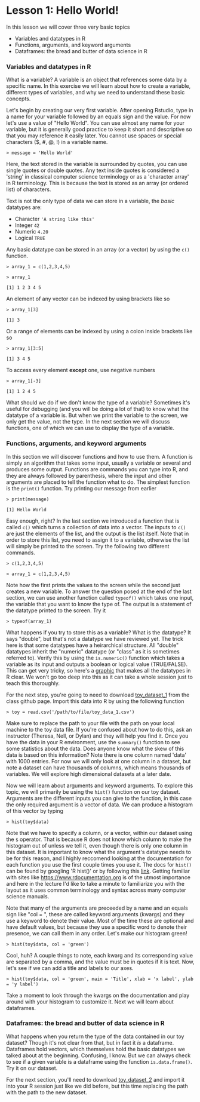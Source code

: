 # Lesson 1: Hello World!

In this lesson we will cover three very basic topics
* Variables and datatypes in R
* Functions, arguments, and keyword arguments
* Dataframes: the bread and butter of data science in R

### Variables and datatypes in R
What is a variable? A variable is an object that references some data by a specific name. In this exercise we will learn about how to create a variable, different types of variables, and why we need to understand these basic concepts.

Let's begin by creating our very first variable. After opening Rstudio, type in a name for your variable followed by an equals sign and the value. For now let's use a value of "Hello World". You can use almost any name for your variable, but it is generally good practice to keep it short and descriptive so that you may reference it easily later. You cannot use spaces or special characters ($, #, @, !) in a variable name.

`> message = 'Hello World'`

Here, the text stored in the variable is surrounded by quotes, you can use single quotes or double quotes. Any text inside quotes is considered a 'string' in classical computer science terminology or as a 'character array' in R terminology. This is because the text is stored as an array (or ordered list) of characters. 

Text is not the only type of data we can store in a variable, the _basic_ datatypes are:
* Character `'A string like this'`
* Integer `42`
* Numeric `4.20`
* Logical `TRUE`

Any basic datatype can be stored in an array (or a vector) by using the `c()` function.

`> array_1 = c(1,2,3,4,5)`

`> array_1`

`[1] 1 2 3 4 5`

An element of any vector can be indexed by using brackets like so

`> array_1[3]`

`[1] 3`

Or a range of elements can be indexed by using a colon inside brackets like so

`> array_1[3:5]` 

`[1] 3 4 5`

To access every element **except** one, use negative numbers

`> array_1[-3]`

`[1] 1 2 4 5`

What should we do if we don't know the type of a variable? Sometimes it's useful for debugging (and you will be doing a lot of that) to know what the datatype of a variable is. But when we print the variable to the screen, we only get the value, not the type. In the next section we will discuss functions, one of which we can use to display the type of a variable.

### Functions, arguments, and keyword arguments

In this section we will discover functions and how to use them. A function is simply an algorithm that takes some input, usually a variable or several and produces some output. Functions are commands you can type into R, and they are always followed by parenthesis, where the input and other arguments are placed to tell the function what to do. The simplest function is the `print()` function. Try printing our message from earlier

`> print(message)`

`[1] Hello World`

Easy enough, right? In the last section we introduced a function that is called `c()` which turns a collection of data into a vector. The inputs to `c()` are just the elements of the list, and the output is the list itself. Note that in order to store this list, you need to assign it to a variable, otherwise the list will simply be printed to the screen. Try the following two different commands.

`> c(1,2,3,4,5)`

`> array_1 = c(1,2,3,4,5)`

Note how the first prints the values to the screen while the second just creates a new variable. To answer the question posed at the end of the last section, we can use another function called `typeof()` which takes one input, the variable that you want to know the type of. The output is a statement of the datatype printed to the screen. Try it

`> typeof(array_1)`

What happens if you try to store this as a variable? What is the datatype? It says "double", but that's not a datatype we have reviewed yet. The trick here is that some datatypes have a heirarchical structure. All "double" datatypes inherit the "numeric" datatype (or "class" as it is sometimes referred to). Verify this by using the `is.numeric()` function which takes a variable as its input and outputs a boolean or logical value (TRUE/FALSE). This can get very tricky, so here's a [graphic](data-structures-overview.png) that makes all the datatypes in R clear. We won't go too deep into this as it can take a whole session just to teach this thoroughly.

For the next step, you're going to need to download [toy_dataset_1]() from the class github page. Import this data into R by using the following function

`> toy = read.csv('/path/to/file/toy_data_1.csv')`

Make sure to replace the path to your file with the path on your local machine to the toy data file. If you're confused about how to do this, ask an instructor (Theresa, Nell, or Dylan) and they will help you find it. Once you have the data in your R environment, use the `summary()` function to see some statistics about the data. Does anyone know what the skew of this data is based on this information? Note there is one column named 'data' with 1000 entries. For now we will only look at one column in a dataset, but note a dataset can have thousands of columns, which means thousands of variables. We will explore high dimensional datasets at a later date.

Now we will learn about arguments and keyword arguments. To explore this topic, we will primarily be using the `hist()` function on our toy dataset. Arguments are the different inputs you can give to the function, in this case the only required argument is a vector of data. We can produce a histogram of this vector by typing

`> hist(toy$data)`

Note that we have to specify a column, or a vector, within our dataset using the `$` operator. That is because R does not know which column to make the histogram out of unless we tell it, even though there is only one column in this dataset. It is important to know what the argument's datatype needs to be for this reason, and I highly reccomend looking at the documentation for each function you use the first couple times you use it. The docs for `hist()` can be found by googling 'R hist()' or by following this [link](https://www.rdocumentation.org/packages/graphics/versions/3.6.2/topics/hist). Getting familiar with sites like https://www.rdocumentation.org is of the utmost importance and here in the lecture I'd like to take a minute to familiarize you with the layout as it uses common terminology and syntax across many computer science manuals. 

Note that many of the arguments are preceeded by a name and an equals sign like "col = ", these are called keyword arguments (kwargs) and they use a keyword to denote their value. Most of the time these are optional and have default values, but because they use a specific word to denote their presence, we can call them in any order. Let's make our histogram green!

`> hist(toy$data, col = 'green')`

Cool, huh? A couple things to note, each kwarg and its corresponding value are separated by a comma, and the value must be in quotes if it is text. Now, let's see if we can add a title and labels to our axes.

`> hist(toy$data, col = 'green', main = 'Title', xlab = 'x label', ylab = 'y label')`

Take a moment to look through the kwargs on the documentation and play around with your histogram to customize it. Next we will learn about dataframes.

### Dataframes: the bread and butter of data science in R

What happens when you return the type of the data contained in our toy dataset? Though it's not clear from that, but in fact it *is* a dataframe. Dataframes hold vectors, which themselves hold the basic datatypes we talked about at the beginning. Confusing, I know. But we can always check to see if a given variable is a dataframe using the function `is.data.frame()`. Try it on our dataset.

For the next section, you'll need to download [toy_dataset_2]() and import it into your R session just like we did before, but this time replacing the path with the path to the new dataset. 




